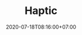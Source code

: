 ---
title     : Haptic
thumbnail : haptic
address   : https://haptic.app
sitemap   : false
date      : 2020-07-18T08:16:00+07:00
---